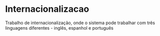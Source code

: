 # Internacionalizacao
Trabalho de internacionalização, onde o sistema pode trabalhar com três linguagens diferentes - inglês, espanhol e português
